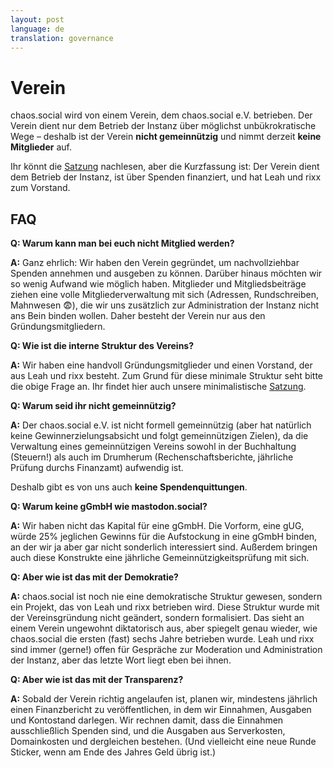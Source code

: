 ```yaml
---
layout: post
language: de
translation: governance
---
```


# Verein

chaos.social wird von einem Verein, dem chaos.social e.V. betrieben. Der Verein dient nur dem Betrieb der Instanz
über möglichst unbükrokratische Wege – deshalb ist der Verein **nicht gemeinnützig** und nimmt derzeit **keine
Mitglieder** auf.


Ihr könnt die [Satzung](/verein/satzung) nachlesen, aber die Kurzfassung ist: Der Verein dient dem Betrieb der Instanz,
ist über Spenden finanziert, und hat Leah und rixx zum Vorstand.


## FAQ

**Q: Warum kann man bei euch nicht Mitglied werden?**

**A:** Ganz ehrlich: Wir haben den Verein gegründet, um nachvollziehbar Spenden annehmen und ausgeben zu können. Darüber
hinaus möchten wir so wenig Aufwand wie möglich haben. Mitglieder und Mitgliedsbeiträge ziehen eine volle
Mitgliederverwaltung mit sich (Adressen, Rundschreiben, Mahnwesen 😨), die wir uns zusätzlich zur Administration der
Instanz nicht ans Bein binden wollen. Daher besteht der Verein nur aus den Gründungsmitgliedern.

**Q: Wie ist die interne Struktur des Vereins?**

**A:** Wir haben eine handvoll Gründungsmitglieder und einen Vorstand, der aus Leah und rixx besteht. Zum Grund für
diese minimale Struktur seht bitte die obige Frage an. Ihr findet hier auch unsere minimalistische
[Satzung](/verein/satzung).

**Q: Warum seid ihr nicht gemeinnützig?**

**A:** Der chaos.social e.V. ist nicht formell gemeinnützig (aber hat natürlich keine Gewinnerzielungsabsicht und folgt
gemeinnützigen Zielen), da die Verwaltung eines gemeinnützigen Vereins sowohl in der Buchhaltung (Steuern!) als auch im
Drumherum (Rechenschaftsberichte, jährliche Prüfung durchs Finanzamt) aufwendig ist.

Deshalb gibt es von uns auch **keine Spendenquittungen**.

**Q: Warum keine gGmbH wie mastodon.social?**

**A:** Wir haben nicht das Kapital für eine gGmbH. Die Vorform, eine gUG, würde 25% jeglichen Gewinns für die
Aufstockung in eine gGmbH binden, an der wir ja aber gar nicht sonderlich interessiert sind. Außerdem bringen auch diese
Konstrukte eine jährliche Gemeinnützigkeitsprüfung mit sich.

**Q: Aber wie ist das mit der Demokratie?**

**A:** chaos.social ist noch nie eine demokratische Struktur gewesen, sondern ein Projekt, das von Leah und rixx
betrieben wird. Diese Struktur wurde mit der Vereinsgründung nicht geändert, sondern formalisiert. Das sieht an einem
Verein ungewohnt diktatorisch aus, aber spiegelt genau wieder, wie chaos.social die ersten (fast) sechs Jahre betrieben
wurde. Leah und rixx sind immer (gerne!) offen für Gespräche zur Moderation und Administration der Instanz, aber das
letzte Wort liegt eben bei ihnen.

**Q: Aber wie ist das mit der Transparenz?**

**A:** Sobald der Verein richtig angelaufen ist, planen wir, mindestens jährlich einen Finanzbericht zu veröffentlichen,
in dem wir Einnahmen, Ausgaben und Kontostand darlegen. Wir rechnen damit, dass die Einnahmen ausschließlich Spenden
sind, und die Ausgaben aus Serverkosten, Domainkosten und dergleichen bestehen. (Und vielleicht eine neue Runde
Sticker, wenn am Ende des Jahres Geld übrig ist.)

